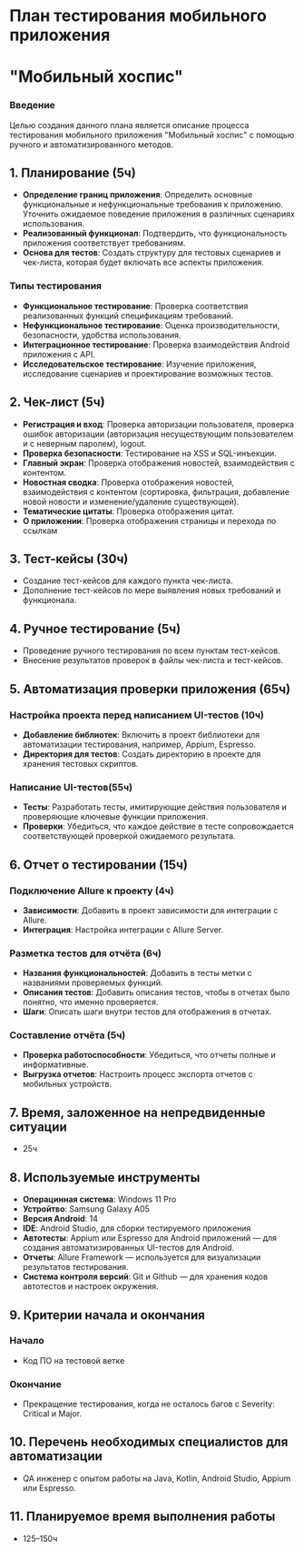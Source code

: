 # План тестирования мобильного приложения 
# "Мобильный хоспис"

### Введение
Целью создания данного плана является описание процесса тестирования мобильного приложения "Мобильный хоспис" с помощью ручного и автоматизированного методов.

## 1. Планирование (5ч)
- **Определение границ приложения**: Определить основные функциональные и нефункциональные требования к приложению. Уточнить ожидаемое поведение приложения в различных сценариях использования.
- **Реализованный функционал**: Подтвердить, что функциональность приложения соответствует требованиям.
- **Основа для тестов**: Создать структуру для тестовых сценариев и чек-листа, которая будет включать все аспекты приложения.

###  Типы тестирования
- **Функциональное тестирование**: Проверка соответствия реализованных функций спецификациям требований.
- **Нефункциональное тестирование**: Оценка производительности, безопасности, удобства использования. 
- **Интеграционное тестирование**: Проверка взаимодействия Android приложения с API.
- **Исследовательское тестирование**: Изучение приложения, исследование сценариев и проектирование возможных тестов.

## 2. Чек-лист (5ч)
- **Регистрация и вход**: Проверка авторизации пользователя, проверка ошибок авторизации (авторизация несуществующим пользователем и с неверным паролем), logout.
- **Проверка безопасности**: Тестирование на XSS и SQL-инъекции.
- **Главный экран**: Проверка отображения новостей, взаимодействия с контентом.
- **Новостная сводка**: Проверка отображения новостей, взаимодействия с контентом (сортировка, фильтрация, добавление новой новости и изменение/удаление существующей).
- **Тематические цитаты**: Проверка отображения цитат.
- **О приложении**: Проверка отображения страницы и перехода по ссылкам

## 3. Тест-кейсы (30ч)
- Создание тест-кейсов для каждого пункта чек-листа.
- Дополнение тест-кейсов по мере выявления новых требований и функционала.

## 4. Ручное тестирование (5ч)
- Проведение ручного тестирования по всем пунктам тест-кейсов.
- Внесение результатов проверок в файлы чек-листа и тест-кейсов.

## 5. Автоматизация проверки приложения (65ч)

### Настройка проекта перед написанием UI-тестов (10ч)
- **Добавление библиотек**: Включить в проект библиотеки для автоматизации тестирования, например, Appium, Espresso.
- **Директория для тестов**: Создать директорию в проекте для хранения тестовых скриптов.

### Написание UI-тестов(55ч)
- **Тесты**: Разработать тесты, имитирующие действия пользователя и проверяющие ключевые функции приложения.
- **Проверки**: Убедиться, что каждое действие в тесте сопровождается соответствующей проверкой ожидаемого результата.

## 6. Отчет о тестировании (15ч)

### Подключение Allure к проекту (4ч)
- **Зависимости**: Добавить в проект зависимости для интеграции с Allure.
- **Интеграция**: Настройка интеграции с Allure Server.

### Разметка тестов для отчёта (6ч)
- **Названия функциональностей**: Добавить в тесты метки с названиями проверяемых функций.
- **Описания тестов**: Добавить описания тестов, чтобы в отчетах было понятно, что именно проверяется.
- **Шаги**: Описать шаги внутри тестов для отображения в отчетах.

### Составление отчёта (5ч)
- **Проверка работоспособности**: Убедиться, что отчеты полные и информативные.
- **Выгрузка отчетов**: Настроить процесс экспорта отчетов с мобильных устройств. 

## 7. Время, заложенное на непредвиденные ситуации
- 25ч

## 8. Используемые инструменты
- **Операцинная система**: Windows 11 Pro
- **Устройтво**: Samsung Galaxy A05
- **Версия Android**: 14
- **IDE**: Android Studio, для сборки тестируемого приложения
- **Автотесты**: Appium или Espresso для Android приложений — для создания автоматизированных UI-тестов для Android.
- **Отчеты**: Allure Framework — используется для визуализации результатов тестирования.
- **Система контроля версий**: Git и Github — для хранения кодов автотестов и настроек окружения.

## 9. **Критерии начала и окончания**
### Начало
- Код ПО на тестовой ветке

### Окончание
- Прекращение тестирования, когда не осталось багов с Severity: Critical и Major.
  
## 10. Перечень необходимых специалистов для автоматизации
- QA инженер с опытом работы на Java, Kotlin, Android Studio, Appium или Espresso.
 
## 11. Планируемое время выполнения работы
- 125–150ч